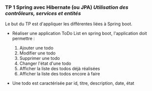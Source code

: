 ### TP 1 Spring avec Hibernate (ou JPA) ***Utilisation des contrôleurs, services et entités***

Le but du TP est d'appliquer les différentes liées à Spring boot.

- Réaliser une application ToDo List en spring boot, l'application doit permettre :
  1. Ajouter une todo
  2. Modifier une todo
  3. Supprimer une todo
  4. Changer l'état d'une todo
  5. Afficher la liste des todos déjà réalisées
  6. Afficher la liste des todos encore à faire

- Une todo est caractérisée par id, titre, description, date, état
